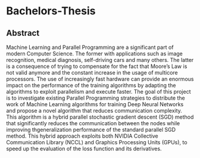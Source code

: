# Bachelors-Thesis

## Abstract
Machine Learning and Parallel Programming are a significant part of modern Computer Science. The former with applications such as image recognition, medical diagnosis, self-driving cars and many others. The latter is a consequence of trying to compensate for the fact that Moore’s Law is not valid anymore and the constant increase in the usage of multicore processors. The use of increasingly fast hardware can provide an enormous impact on the performance of the training algorithms by adapting the algorithms to exploit parallelism and execute faster. The goal of this project is to investigate existing Parallel Programming strategies to distribute the work of Machine Learning algorithms for training Deep Neural Networks and propose a novel algorithm that reduces communication complexity. This algorithm is a hybrid parallel stochastic gradient descent (SGD) method that significantly reduces the communication between the nodes while improving thgeneralization performance of the standard parallel SGD method. This hybrid approach exploits both NVIDIA Collective Communication Library (NCCL) and Graphics Processing Units (GPUs), to speed up the evaluation of the loss function and its derivatives.

